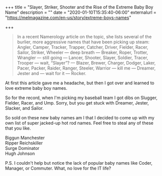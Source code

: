 +++
title = "Slayer, Striker, Shooter and the Rise of the Extreme Baby Boy Name"
description = ""
date = "2020-01-10T15:35:40-06:00"
externalurl = "https://melmagazine.com/en-us/story/extreme-boys-names"

+++
> In a recent Namerology article on the topic, she lists several of the burlier, more aggressive names that have been picking up steam: Angler, Camper, Tracker, Trapper, Catcher, Driver, Fielder, Racer, Sailor, Striker, Wheeler — deep breath — Breaker, Roper, Trotter, Wrangler — still going — Lancer, Shooter, Slayer, Soldier, Tracer, Trooper — wait, “Slayer”? — Blazer, Brewer, Charger, Dodger, Laker, Pacer, Packer, Raider, Ranger, Steeler, Warrior — kill me — Dreamer, Jester and — wait for it — Rocker.

At first this article gave me a headache, but then I got over and learned to love extreme baby boy names.

So for the record, when I'm picking my baseball team I got dibs on Slugger, Fielder, Racer, and Ump. Sorry, but you get stuck with Dreamer, Jester, Slacker, and Sailor.

So sold on these new baby names am I that I decided to come up with my own list of super jacked-up hot rod names. Feel free to steal any of these that you like.

Biggun Manchester<br>
Ripper Reichskiller<br>
Surge Dominator<br>
Hugh Johnson

P.S. I couldn't help but notice the lack of popular baby names like Coder, Manager, or Commuter. What, no love for the IT life? 
